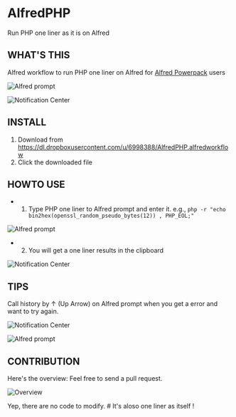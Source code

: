 AlfredPHP
========================

Run PHP one liner as it is on Alfred


## WHAT'S THIS
Alfred workflow to run PHP one liner on Alfred for [Alfred Powerpack](http://www.alfredapp.com/powerpack/) users

![Alfred prompt](https://dl.dropboxusercontent.com/u/6998388/img/Screenshot%202014-07-11%2003.41.56.png "php --version")

![Notification Center](https://dl.dropboxusercontent.com/u/6998388/img/Screenshot%202014-07-11%2003.42.00.png "Copied to Clipboard")



## INSTALL

1. Download from https://dl.dropboxusercontent.com/u/6998388/AlfredPHP.alfredworkflow
2. Click the downloaded file


## HOWTO USE

* 1. Type PHP one liner to Alfred prompt and enter it. e.g., `php -r "echo bin2hex(openssl_random_pseudo_bytes(12)) , PHP_EOL;"`

![Alfred prompt](https://dl.dropboxusercontent.com/u/6998388/img/Screenshot%202014-07-11%2004.01.40.png "Type one liner to Alfred prompt")

* 2. You will get a one liner results in the clipboard

![Notification Center](https://dl.dropboxusercontent.com/u/6998388/img/Screenshot%202014-07-11%2004.01.43.png "It will be copied")


## TIPS

Call history by ↑ (Up Arrow) on Alfred prompt when you get a error and want to try again.

![Notification Center](https://dl.dropboxusercontent.com/u/6998388/img/Screenshot%202014-07-11%2004.27.02.png "When error occured")

![Alfred prompt](https://dl.dropboxusercontent.com/u/6998388/img/Screenshot%202014-07-11%2004.30.05.png "When error occured")


## CONTRIBUTION

Here's the overview: Feel free to send a pull request.

![Overview](https://dl.dropboxusercontent.com/u/6998388/img/Screenshot%202014-07-11%2004.06.03.png "So simple")


Yep, there are no code to modify.  # It's aloso one liner as itself !

